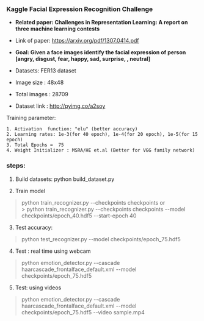  
### Kaggle Facial Expression Recognition Challenge

 - **Related paper:  Challenges in Representation Learning: A report on three machine learning contests**
 - Link of paper: https://arxiv.org/pdf/1307.0414.pdf

- **Goal: Given a face images identify the facial expression of person 
          [angry, disgust, fear, happy, sad, surprise, , neutral]**
- Datasets: FER13 dataset
- Image size      :   48x48
- Total images  :   28709
- Dataset link    :    http://pyimg.co/a2soy


Training  parameter:

	1. Activation  function: "elu" (better accuracy)
	2. Learning rates: 1e-3(for 40 epoch), 1e-4(for 20 epoch), 1e-5(for 15 epoch)
	3. Total Epochs =  75
	4. Weight Initializer : MSRA/HE et.al (Better for VGG family network)


### steps:
1. Build datasets:
python build_dataset.py

2. Train model
> python train_recognizer.py --checkpoints checkpoints
or
<br> > python train_recognizer.py --checkpoints checkpoints --model checkpoints/epoch_40.hdf5 --start-epoch 40

3. Test accuracy:
 > python test_recognizer.py --model checkpoints/epoch_75.hdf5

4. Test : real time using webcam
 > python emotion_detector.py --cascade haarcascade_frontalface_default.xml --model checkpoints/epoch_75.hdf5

5. Test: using videos

 > python emotion_detector.py --cascade haarcascade_frontalface_default.xml  --model checkpoints/epoch_75.hdf5 --video sample.mp4

